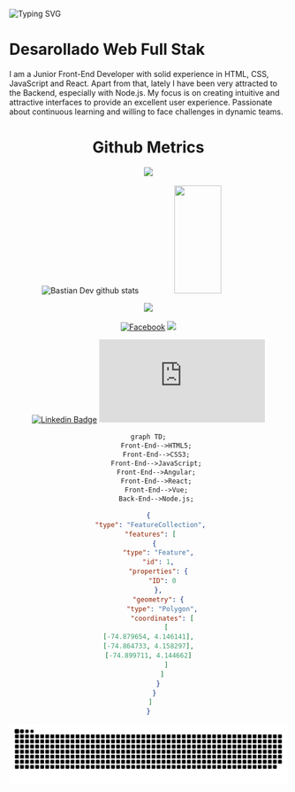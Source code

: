  ![Typing SVG](https://readme-typing-svg.herokuapp.com/?color=6c757d&size=35&center=true&vCenter=true&width=1000&lines=¡Hi!+👋;I+am+Diego+😎;I'm+from+Colombia!;¡Welcome!)


 # Desarollado Web Full Stak

I am a Junior Front-End Developer with solid experience in HTML, CSS, JavaScript and React. Apart from that, lately I have been very attracted to the Backend, especially with Node.js. My focus is on creating intuitive and attractive interfaces to provide an excellent user experience. Passionate about continuous learning and willing to face challenges in dynamic teams.



 
<!--------------------------------------------------------------------------------------------------------------------------------------------------------->

<h1 align="center">Github Metrics </h1><p align="center">
<img width="725em" src="https://github-profile-summary-cards.vercel.app/api/cards/profile-details?username=Diegocelsia&theme=github_dark"/>


<!--------------------------------------------------------------------------------------------------------------------------------------------------------->


<div align="center">  
  <img width="49%" height="195px" src="https://github-readme-stats.vercel.app/api?username=Diegocelsia&show_icons=true&count_private=true&hide_border=true&title_color=02D9F7FF&icon_color=02D9F7FF&text_color=c9d1d9&bg_color=0d1117" alt="Bastian Dev github stats" /> 
  
  <img width="41%" height="195px" src="https://github-readme-stats.vercel.app/api/top-langs/?username=Diegocelsia&layout=compact&hide_border=true&title_color=02D9F7FF&text_color=02D9F7FF&bg_color=0d1117" />
</div> 

<!--------------------------------------------------------------------------------------------------------------------------------------------------------->

<p align="center">
 <img  src="https://github-readme-streak-stats.herokuapp.com?user=Diegocelsia&theme=tokyonight_duo&hide_border=true"
</p>

<!--------------------------------------------------------------------------------------------------------------------------------------------------------->

<div align="center">
<div align="center">
<a href="https://www.facebook.com/diegosuarez97/" target="_blank"><img alt="Facebook" src="https://img.shields.io/badge/facebook-%231DA1F2.svg?&style=for-the-badge&logo=facebook&logoColor=white"/></a>
<a href="https://portafolio-diego-suarez.netlify.app/" target="_blank"><img src="https://img.shields.io/badge/Porfolio-%231DA1F2.svg?&style=for-the-badge&logo=netlify&logoColor=white" ></a>

[![Linkedin Badge](https://img.shields.io/badge/linkedin-%230077B5.svg?&style=for-the-badge&logo=linkedin&logoColor=white)](https://www.linkedin.com/in/diego-suarez-tafur-a04465170/)
[![Mail Badge](https://img.shields.io/badge/email-c14438?style=for-the-badge&logo=Gmail&logoColor=white&link=mailto:👽@gmail.com)](suarezdiego297@gmail.com)
</div>

<!--------------------------------------------------------------------------------------------------------------------------------------------------------->

```mermaid
graph TD;
    Front-End-->HTML5;
    Front-End-->CSS3;
    Front-End-->JavaScript;
    Front-End-->Angular;
    Front-End-->React;
    Front-End-->Vue;
    Back-End-->Node.js;
```
<!--------------------------------------------------------------------------------------------------------------------------------------------------------->

 ```geojson
{
  "type": "FeatureCollection",
  "features": [
    {
      "type": "Feature",
      "id": 1,
      "properties": {
        "ID": 0
      },
      "geometry": {
        "type": "Polygon",
        "coordinates": [
          [
[-74.879654, 4.146141],
[-74.864733, 4.158297],
[-74.899711, 4.144662]
          ]
        ]
      }
    }
  ]
}
 ```
<!--------------------------------------------------------------------------------------------------------------------------------------------------------->

![](https://github.com/Platane/snk/raw/output/github-contribution-grid-snake.svg)








